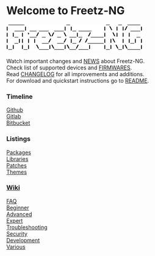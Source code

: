 # Welcome to Freetz-NG
[![Freetz-NG](screenshots/000-XXX_Freetz-NG_trans.png "Freetz-NG")](#)<br>
<br>
Watch important changes and [NEWS](NEWS.md) about Freetz-NG.<br>
Check list of supported devices and [FIRMWARES](FIRMWARES.md).<br>
Read [CHANGELOG](CHANGELOG.md) for all improvements and additions.<br>
For download and quickstart instructions go to [README](https://github.com/Freetz-NG/freetz-ng/blob/master/README.md#readme).<br>

### Timeline
[Github](https://github.com/Freetz-NG/freetz-ng/commits/master)<br>
[Gitlab](https://gitlab.com/Freetz-NG/freetz-ng/commits/master)<br>
[Bitbucket](https://bitbucket.org/Freetz-NG/freetz-ng/commits/branch/master)<br>

### Listings
[Packages](make/README.md)<br>
[Libraries](libs/README.md)<br>
[Patches](patches/README.md)<br>
[Themes](themes/README.md)<br>

### [Wiki](wiki/README.md)

[//]: # ( WikiDYN )

[FAQ](wiki/00_FAQ/README.md)<br>
[Beginner](wiki/10_Beginner/README.md)<br>
[Advanced](wiki/20_Advanced/README.md)<br>
[Expert](wiki/30_Expert/README.md)<br>
[Troubleshooting](wiki/40_Troubleshooting/README.md)<br>
[Security](wiki/50_Security/README.md)<br>
[Development](wiki/60_Development/README.md)<br>
[Various](wiki/70_Various/README.md)<br>

[//]: # ( WikiEND )


